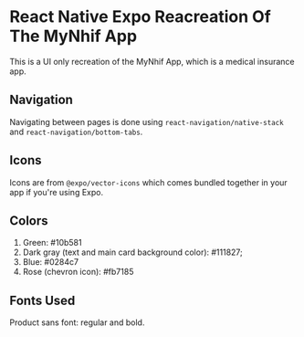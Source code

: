 # React Native Expo Reacreation Of The MyNhif App

This is a UI only recreation of the MyNhif App, which is a medical insurance app.

## Navigation

Navigating between pages is done using `react-navigation/native-stack` and `react-navigation/bottom-tabs`.

## Icons

Icons are from `@expo/vector-icons` which comes bundled together in your app if you're using Expo.

## Colors

1. Green: #10b581
2. Dark gray (text and main card background color): #111827;
3. Blue: #0284c7
4. Rose (chevron icon): #fb7185

## Fonts Used

Product sans font: regular and bold.
